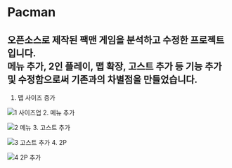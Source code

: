 # Pacman
## 오픈소스로 제작된 팩맨 게임을 분석하고 수정한 프로젝트입니다. <br> 메뉴 추가, 2인 플레이, 맵 확장, 고스트 추가 등 기능 추가 및 수정함으로써 기존과의 차별점을 만들었습니다.

1. 맵 사이즈 증가

![1  사이즈업](https://user-images.githubusercontent.com/56018219/147823118-ff872ee6-1f89-4b76-91bb-8474b7e98bbb.jpg)
2. 메뉴 추가

![2  메뉴](https://user-images.githubusercontent.com/56018219/147823120-8b834b9c-27b2-401c-870d-f1e25a47ef7b.jpg)
3. 고스트 추가

![3  고스트 추가](https://user-images.githubusercontent.com/56018219/147823121-fdd86ca3-0b82-4885-baa9-570ef24ddb87.jpg)
4. 2P 

![4  2P 추가](https://user-images.githubusercontent.com/56018219/147823123-3065cd47-021b-4fed-8b49-96e90d556ccb.jpg)
